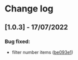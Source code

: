 
# Change log


## [1.0.3] - 17/07/2022

### Bug fixed:
- filter number items ([be093e1](https://github.com/daicatam001/vue3-typeahdead-input/commit/be093e12998b5ca40b0e9e37ae0584f3db251e83))